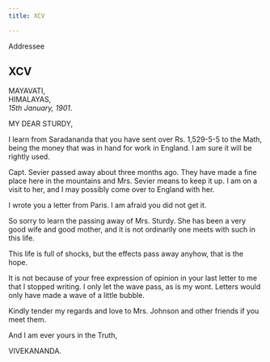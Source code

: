 ```yaml
---
title: XCV

---
```





  

  
 Addressee

## XCV

MAYAVATI,  
HIMALAYAS,  
*15th January, 1901*.

MY DEAR STURDY,

I learn from Saradananda that you have sent over Rs. 1,529-5-5 to the
Math, being the money that was in hand for work in England. I am sure it
will be rightly used.

Capt. Sevier passed away about three months ago. They have made a fine
place here in the mountains and Mrs. Sevier means to keep it up. I am on
a visit to her, and I may possibly come over to England with her.

I wrote you a letter from Paris. I am afraid you did not get it.

So sorry to learn the passing away of Mrs. Sturdy. She has been a very
good wife and good mother, and it is not ordinarily one meets with such
in this life.

This life is full of shocks, but the effects pass away anyhow, that is
the hope.

It is not because of your free expression of opinion in your last letter
to me that I stopped writing. I only let the wave pass, as is my wont.
Letters would only have made a wave of a little bubble.

Kindly tender my regards and love to Mrs. Johnson and other friends if
you meet them.

And I am ever yours in the Truth,

VIVEKANANDA.


